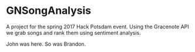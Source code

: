 # GNSongAnalysis
A project for the spring 2017 Hack Potsdam event. Using the Gracenote API we grab songs and rank them using sentiment analysis.

John was here.
So was Brandon.